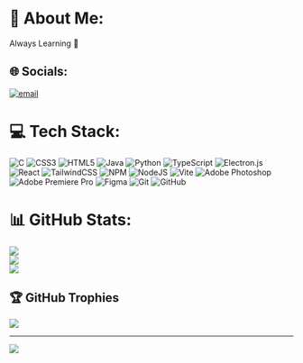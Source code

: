 # 💫 About Me:
Always Learning 🫡


## 🌐 Socials:
[![email](https://img.shields.io/badge/Email-D14836?logo=gmail&logoColor=white)](mailto:21604483@student.curtin.edu.au) 

# 💻 Tech Stack:
![C](https://img.shields.io/badge/c-%2300599C.svg?style=flat&logo=c&logoColor=white) ![CSS3](https://img.shields.io/badge/css3-%231572B6.svg?style=flat&logo=css3&logoColor=white) ![HTML5](https://img.shields.io/badge/html5-%23E34F26.svg?style=flat&logo=html5&logoColor=white) ![Java](https://img.shields.io/badge/java-%23ED8B00.svg?style=flat&logo=openjdk&logoColor=white) ![Python](https://img.shields.io/badge/python-3670A0?style=flat&logo=python&logoColor=ffdd54) ![TypeScript](https://img.shields.io/badge/typescript-%23007ACC.svg?style=flat&logo=typescript&logoColor=white) ![Electron.js](https://img.shields.io/badge/Electron-191970?style=flat&logo=Electron&logoColor=white) ![React](https://img.shields.io/badge/react-%2320232a.svg?style=flat&logo=react&logoColor=%2361DAFB) ![TailwindCSS](https://img.shields.io/badge/tailwindcss-%2338B2AC.svg?style=flat&logo=tailwind-css&logoColor=white) ![NPM](https://img.shields.io/badge/NPM-%23CB3837.svg?style=flat&logo=npm&logoColor=white) ![NodeJS](https://img.shields.io/badge/node.js-6DA55F?style=flat&logo=node.js&logoColor=white) ![Vite](https://img.shields.io/badge/vite-%23646CFF.svg?style=flat&logo=vite&logoColor=white) ![Adobe Photoshop](https://img.shields.io/badge/adobe%20photoshop-%2331A8FF.svg?style=flat&logo=adobe%20photoshop&logoColor=white) ![Adobe Premiere Pro](https://img.shields.io/badge/Adobe%20Premiere%20Pro-9999FF.svg?style=flat&logo=Adobe%20Premiere%20Pro&logoColor=white) ![Figma](https://img.shields.io/badge/figma-%23F24E1E.svg?style=flat&logo=figma&logoColor=white) ![Git](https://img.shields.io/badge/git-%23F05033.svg?style=flat&logo=git&logoColor=white) ![GitHub](https://img.shields.io/badge/github-%23121011.svg?style=flat&logo=github&logoColor=white)
# 📊 GitHub Stats:
![](https://github-readme-stats.vercel.app/api?username=haikalllp&theme=tokyonight&hide_border=false&include_all_commits=true&count_private=true)<br/>
![](https://nirzak-streak-stats.vercel.app/?user=haikalllp&theme=tokyonight&hide_border=false)<br/>
![](https://github-readme-stats.vercel.app/api/top-langs/?username=haikalllp&theme=tokyonight&hide_border=false&include_all_commits=true&count_private=true&layout=compact)

## 🏆 GitHub Trophies
![](https://github-profile-trophy.vercel.app/?username=haikalllp&theme=tokyonight&no-frame=false&no-bg=true&margin-w=4)

---
[![](https://visitcount.itsvg.in/api?id=haikalllp&icon=0&color=0)](https://visitcount.itsvg.in)

<!-- Proudly created with GPRM ( https://gprm.itsvg.in ) -->
